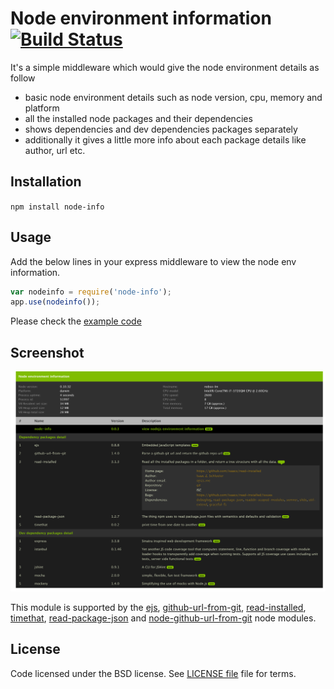 Node environment information [![Build Status](https://travis-ci.org/yahoo/node-info.svg?branch=master)](https://travis-ci.org/yahoo/node-info)
===========================
It's a simple middleware which would give the node environment details as follow

   * basic node environment details such as node version, cpu, memory and platform 
   * all the installed node packages and their dependencies
   * shows dependencies and dev dependencies packages separately
   * additionally it gives a little more info about each package details like author, url etc.

Installation
--------------

`npm install node-info`

Usage 
-----------
Add the below lines in your express middleware to view the node env information.

```javascript
var nodeinfo = require('node-info');
app.use(nodeinfo());
```

Please check the [example code](example/node-info.js) 

Screenshot
--------------
![nodeinfo](images/node-info.png)

This module is supported by the [ejs](https://github.com/visionmedia/ejs), [github-url-from-git](https://github.com/visionmedia/node-github-url-from-git), [read-installed](https://www.npmjs.org/package/read-installed), [timethat](https://github.com/davglass/timethat), [read-package-json](https://github.com/npm/read-package-json) and [node-github-url-from-git](https://github.com/visionmedia/node-github-url-from-git) node modules.

License
-----------

Code licensed under the BSD license. See [LICENSE file][] file for terms.

[LICENSE file]: https://github.com/yahoo/node-info/blob/master/LICENSE
